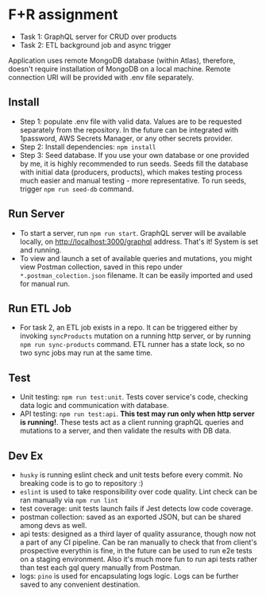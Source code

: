 # F+R assignment
* Task 1: GraphQL server for CRUD over products
* Task 2: ETL background job and async trigger

Application uses remote MongoDB database (within Atlas), therefore, doesn't require installation of MongoDB on a local machine. Remote connection URI will be provided with .env file separately.

## Install
- Step 1: populate .env file with valid data. Values are to be requested separately from the repository. In the future can be integrated with 1password, AWS Secrets Manager, or any other secrets provider.
- Step 2: Install dependencies: `npm install`
- Step 3: Seed database. If you use your own database or one provided by me, it is highly recommended to run seeds. Seeds fill the database with initial data (producers, products), which makes testing process much easier and manual testing - more representative. To run seeds, trigger `npm run seed-db` command. 

## Run Server
- To start a server, run `npm run start`. GraphQL server will be available locally, on [http://localhost:3000/graphql](http://localhost:3000/graphql) address. That's it! System is set and running. 
- To view and launch a set of available queries and mutations, you might view Postman collection, saved in this repo under `*.postman_colection.json` filename. It can be easily imported and used for manual run.

## Run ETL Job
- For task 2, an ETL job exists in a repo. It can be triggered either by invoking `syncProducts` mutation on a running http server, or by running `npm run sync-products` command. ETL runner has a state lock, so no two sync jobs may run at the same time.

## Test
- Unit testing: `npm run test:unit`. Tests cover service's code, checking data logic and communication with database.
- API testing: `npm run test:api`. **This test may run only when http server is running!**. These tests act as a client running graphQL queries and mutations to a server, and then validate the results with DB data.


## Dev Ex
- `husky` is running eslint check and unit tests before every commit. No breaking code is to go to repository :) 
- `eslint` is used to take responsibility over code quality. Lint check can be ran manually via `npm run lint`
- test coverage: unit tests launch fails if Jest detects low code coverage. 
- postman collection: saved as an exported JSON, but can be shared among devs as well.
- api tests: designed as a third layer of quality assurance, though now not a part of any CI pipeline. Can be ran manually to check that from client's prospective everythin is fine, in the future can be used to run e2e tests on a staging environment. Also it's much more fun to run api tests rather than test each gql query manually from Postman.
- logs: `pino` is used for encapsulating logs logic. Logs can be further saved to any convenient destination.
